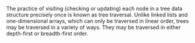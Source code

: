 The practice of visiting (checking or updating) each node in a tree data structure precisely once is known as tree traversal. Unlike linked lists and one-dimensional arrays, which can only be traversed in linear order, trees may be traversed in a variety of ways. They may be traversed in either depth-first or breadth-first order.
